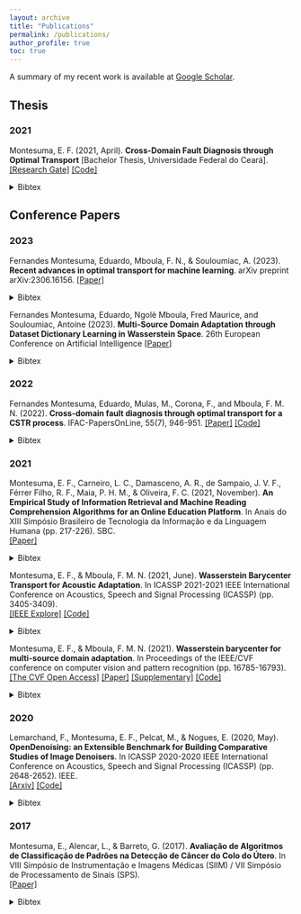 ```yaml
---
layout: archive
title: "Publications"
permalink: /publications/
author_profile: true
toc: true
---
```


A summary of my recent work is available at [Google Scholar](https://scholar.google.com.br/citations?user=elSROdcAAAAJ&hl=en).

## Thesis

### 2021

Montesuma, E. F. (2021, April). __Cross-Domain Fault Diagnosis through Optimal Transport__ [Bachelor Thesis, Universidade Federal do Ceará].\
[[Research Gate]](https://www.researchgate.net/publication/354664416_Cross-Domain_Fault_Diagnosis_Through_Optimal_Transport) [[Code]](https://github.com/eddardd/CrossDomainFaultDiagnosis)

<details>
<summary>
Bibtex
</summary>

<pre>
<code>
@phdthesis{montesuma2021crossdomain,
    author       = {Eduardo Fernandes Montesuma}, 
    title        = {Cross-Domain Fault Diagnosis through Optimal Transport},
    school       = {Universidade Federal do Ceará},
    year         = 2021,
    type         = {Bachelor's Thesis}
} 
</code>
</pre>
</details>

## Conference Papers

### 2023

Fernandes Montesuma, Eduardo, Mboula, F. N., & Souloumiac, A. (2023). __Recent advances in optimal transport for machine learning__. arXiv preprint arXiv:2306.16156. [[Paper]](https://arxiv.org/pdf/2306.16156.pdf)

<details>
<summary>
Bibtex
</summary>

<pre>
<code>
@article{montesuma2023recent,
  title={Recent advances in optimal transport for machine learning},
  author={Montesuma, Eduardo Fernandes and Mboula, Fred Ngole and Souloumiac, Antoine},
  journal={arXiv preprint arXiv:2306.16156},
  year={2023}
}
</code>
</pre>

</details>

Fernandes Montesuma, Eduardo, Ngolè Mboula, Fred Maurice, and Souloumiac, Antoine (2023). __Multi-Source Domain Adaptation through Dataset Dictionary Learning in Wasserstein Space__. 26th European Conference on Artificial Intelligence [[Paper]](https://arxiv.org/pdf/2307.14953.pdf)

<details>
<summary>
Bibtex
</summary>

<pre>
<code>
@article{montesuma2023multi,
  title={Multi-Source Domain Adaptation through Dataset Dictionary Learning in Wasserstein Space},
  author={Montesuma, Eduardo Fernandes and Mboula, Fred Ngol{\`e} and Souloumiac, Antoine},
  journal={arXiv preprint arXiv:2307.14953},
  year={2023}
}
</code>
</pre>

</details>

### 2022

Fernandes Montesuma, Eduardo, Mulas, M., Corona, F., and Mboula, F. M. N. (2022). __Cross-domain fault diagnosis through optimal transport for a CSTR process__. IFAC-PapersOnLine, 55(7), 946-951. [[Paper]](https://www.sciencedirect.com/science/article/pii/S2405896322009727) [[Code]](https://github.com/eddardd/CrossDomainFaultDiagnosis)

<details>
<summary>
Bibtex
</summary>

<pre>
<code>
@article{montesuma2022cross,
  title={Cross-domain fault diagnosis through optimal transport for a CSTR process},
  author={Montesuma, Eduardo Fernandes and Mulas, Michela and Corona, Francesco and Mboula, Fred-Maurice Ngole},
  journal={IFAC-PapersOnLine},
  volume={55},
  number={7},
  pages={946--951},
  year={2022},
  publisher={Elsevier}
}
</code>
</pre>

</details>

### 2021

Montesuma, E. F., Carneiro, L. C., Damasceno, A. R., de Sampaio, J. V. F., Férrer Filho, R. F., Maia, P. H. M., & Oliveira, F. C. (2021, November). __An Empirical Study of Information Retrieval and Machine Reading Comprehension Algorithms for an Online Education Platform__. In Anais do XIII Simpósio Brasileiro de Tecnologia da Informação e da Linguagem Humana (pp. 217-226). SBC.\
[[Paper]](https://sol.sbc.org.br/index.php/stil/article/view/17801)

<details>
<summary>
Bibtex
</summary>

<pre>
<code>
@inproceedings{montesuma2021empirical,
  title={An Empirical Study of Information Retrieval and Machine Reading Comprehension Algorithms for an Online Education Platform},
  author={Montesuma, Eduardo F and Carneiro, Lucas C and Damasceno, Adson RP and de Sampaio, Joao Victor FT and F{\'e}rrer Filho, Romulo F and Maia, Paulo Henrique M and Oliveira, Francisco CMB},
  booktitle={Anais do XIII Simp{\'o}sio Brasileiro de Tecnologia da Informa{\c{c}}{\~a}o e da Linguagem Humana},
  pages={217--226},
  year={2021},
  organization={SBC}
}
</code>
</pre>

</details>

Montesuma, E. F., & Mboula, F. M. N. (2021, June). __Wasserstein Barycenter Transport for Acoustic Adaptation__. In ICASSP 2021-2021 IEEE International Conference on Acoustics, Speech and Signal Processing (ICASSP) (pp. 3405-3409).\
[[IEEE Explore]](https://ieeexplore.ieee.org/document/9414199) [[Code]](https://github.com/eddardd/WBTransport)

<details>
<summary>
Bibtex
</summary>

<pre>
<code>
@inproceedings{montesuma2021wasserstein,
  title={Wasserstein Barycenter Transport for Acoustic Adaptation},
  author={Montesuma, Eduardo F and Mboula, Fred-Maurice Ngol{\`e}},
  booktitle={ICASSP 2021-2021 IEEE International Conference on Acoustics, Speech and Signal Processing (ICASSP)},
  pages={3405--3409},
  year={2021},
  organization={IEEE}
}
</code>
</pre>

</details>

Montesuma, E. F., & Mboula, F. M. N. (2021). __Wasserstein barycenter for multi-source domain adaptation__. In Proceedings of the IEEE/CVF conference on computer vision and pattern recognition (pp. 16785-16793).\
[[The CVF Open Access]](https://openaccess.thecvf.com/content/CVPR2021/html/Montesuma_Wasserstein_Barycenter_for_Multi-Source_Domain_Adaptation_CVPR_2021_paper.html) [[Paper]](https://openaccess.thecvf.com/content/CVPR2021/papers/Montesuma_Wasserstein_Barycenter_for_Multi-Source_Domain_Adaptation_CVPR_2021_paper.pdf) [[Supplementary]](https://openaccess.thecvf.com/content/CVPR2021/supplemental/Montesuma_Wasserstein_Barycenter_for_CVPR_2021_supplemental.pdf) [[Code]](https://github.com/eddardd/WBTransport)

<details>
<summary>
Bibtex
</summary>

<pre>
<code>
@inproceedings{montesuma2021wasserstein,
  title={Wasserstein barycenter for multi-source domain adaptation},
  author={Montesuma, Eduardo Fernandes and Mboula, Fred Maurice Ngole},
  booktitle={Proceedings of the IEEE/CVF conference on computer vision and pattern recognition},
  pages={16785--16793},
  year={2021}
}
</code>
</pre>

</details>

### 2020

Lemarchand, F., Montesuma, E. F., Pelcat, M., & Nogues, E. (2020, May). __OpenDenoising: an Extensible Benchmark for Building Comparative Studies of Image Denoisers__. In ICASSP 2020-2020 IEEE International Conference on Acoustics, Speech and Signal Processing (ICASSP) (pp. 2648-2652). IEEE.\
[[Arxiv]](https://arxiv.org/pdf/1910.08328.pdf) [[Code]](https://github.com/opendenoising/opendenoising-benchmark)

<details>
<summary>
Bibtex
</summary>

<pre>
<code>
@inproceedings{lemarchand2020opendenoising,
  title={Opendenoising: an extensible benchmark for building comparative studies of image denoisers},
  author={Lemarchand, Florian and Montesuma, Eduardo Fernandes and Pelcat, Maxime and Nogues, Erwan},
  booktitle={ICASSP 2020-2020 IEEE International Conference on Acoustics, Speech and Signal Processing (ICASSP)},
  pages={2648--2652},
  year={2020},
  organization={IEEE}
}
</code>
</pre>

</details>



### 2017

Montesuma, E., Alencar, L., & Barreto, G. (2017). __Avaliação de Algoritmos de Classificação de Padrões na Detecção de Câncer do Colo do Útero__. In VIII Simpósio de Instrumentação e Imagens Médicas (SIIM) / VII Simpósio de Processamento de Sinais (SPS).\
[[Paper]](https://eventos.ufabc.edu.br/siimsps/files/id74.pdf)

<details>
<summary>
Bibtex
</summary>

<pre>
<code>
@inproceedings{montesuma2017avaliaccao,
  title={Avalia{\c{c}}{\~a}o de Algoritmos de Classifica{\c{c}}{\~a}o de Padr{\~o}es na Detec{\c{c}}{\~a}o de C{\^a}ncer do Colo do {\'U}tero},
  author={Montesuma, Eduardo Fernandes and Alencar, Levi Pio Souza Arrais and Barreto, Guilherme de Alencar},
  booktitle={VIII Simpósio de Instrumentação e Imagens Médicas (SIIM) / VII Simpósio de Processamento de Sinais (SPS)},
  year={2017},
}
</code>
</pre>